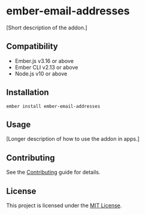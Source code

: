 # ember-email-addresses

[Short description of the addon.]

## Compatibility

- Ember.js v3.16 or above
- Ember CLI v2.13 or above
- Node.js v10 or above

## Installation

```
ember install ember-email-addresses
```

## Usage

[Longer description of how to use the addon in apps.]

## Contributing

See the [Contributing](CONTRIBUTING.md) guide for details.

## License

This project is licensed under the [MIT License](LICENSE.md).
